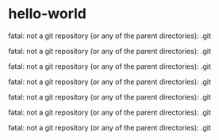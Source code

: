 # hello-world
fatal: not a git repository (or any of the parent directories): .git

fatal: not a git repository (or any of the parent directories): .git

fatal: not a git repository (or any of the parent directories): .git

fatal: not a git repository (or any of the parent directories): .git

fatal: not a git repository (or any of the parent directories): .git

fatal: not a git repository (or any of the parent directories): .git


fatal: not a git repository (or any of the parent directories): .git
